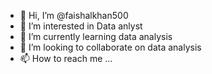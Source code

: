 - 👋 Hi, I’m @faishalkhan500
- 👀 I’m interested in Data anlyst
- 🌱 I’m currently learning data analysis
- 💞️ I’m looking to collaborate on data analysis
- 📫 How to reach me ...

<!---
faishalkhan500/faishalkhan500 is a ✨ special ✨ repository because its `README.md` (this file) appears on your GitHub profile.
You can click the Preview link to take a look at your changes.
--->
